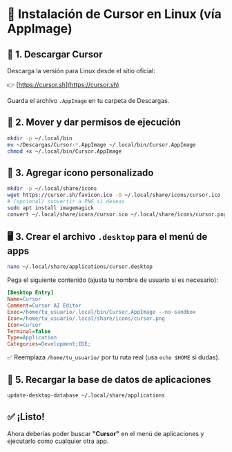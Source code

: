 # 🧠 Instalación de Cursor en Linux (vía AppImage)

## 🔗 1. Descargar Cursor
Descarga la versión para Linux desde el sitio oficial:

👉 [https://cursor.sh](https://cursor.sh)

Guarda el archivo `.AppImage` en tu carpeta de Descargas.

## 📂 2. Mover y dar permisos de ejecución
```bash
mkdir -p ~/.local/bin
mv ~/Descargas/Cursor-*.AppImage ~/.local/bin/Cursor.AppImage
chmod +x ~/.local/bin/Cursor.AppImage
```

## 🎨 3. Agregar ícono personalizado
```bash
mkdir -p ~/.local/share/icons
wget https://cursor.sh/favicon.ico -O ~/.local/share/icons/cursor.ico
# (opcional) convertir a PNG si deseas
sudo apt install imagemagick
convert ~/.local/share/icons/cursor.ico ~/.local/share/icons/cursor.png
```

## 🖥️ 3. Crear el archivo `.desktop` para el menú de apps
```bash
nano ~/.local/share/applications/cursor.desktop
```

Pega el siguiente contenido (ajusta tu nombre de usuario si es necesario):

```ini
[Desktop Entry]
Name=Cursor
Comment=Cursor AI Editor
Exec=/home/tu_usuario/.local/bin/Cursor.AppImage --no-sandbox
Icon=/home/tu_usuario/.local/share/icons/cursor.png
Icon=cursor
Terminal=false
Type=Application
Categories=Development;IDE;
```

✅ Reemplaza `/home/tu_usuario/` por tu ruta real (usa `echo $HOME` si dudas).

## 🔁 5. Recargar la base de datos de aplicaciones
```bash
update-desktop-database ~/.local/share/applications
```

## ✅ ¡Listo!
Ahora deberías poder buscar **"Cursor"** en el menú de aplicaciones y ejecutarlo como cualquier otra app.
